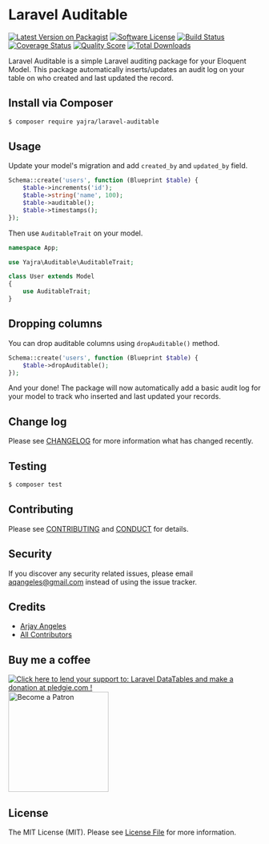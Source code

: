 # Laravel Auditable

[![Latest Version on Packagist][ico-version]][link-packagist]
[![Software License][ico-license]](LICENSE.md)
[![Build Status][ico-travis]][link-travis]
[![Coverage Status][ico-scrutinizer]][link-scrutinizer]
[![Quality Score][ico-code-quality]][link-code-quality]
[![Total Downloads][ico-downloads]][link-downloads]

Laravel Auditable is a simple Laravel auditing package for your Eloquent Model.
This package automatically inserts/updates an audit log on your table on who created and last updated the record.

## Install via Composer

``` bash
$ composer require yajra/laravel-auditable
```

## Usage

Update your model's migration and add `created_by` and `updated_by` field.

```php
Schema::create('users', function (Blueprint $table) {
    $table->increments('id');
    $table->string('name', 100);
    $table->auditable();
    $table->timestamps();
});
```

Then use `AuditableTrait` on your model.

``` php
namespace App;

use Yajra\Auditable\AuditableTrait;

class User extends Model
{
    use AuditableTrait;
}
```

## Dropping columns

You can drop auditable columns using `dropAuditable()` method.

```php
Schema::create('users', function (Blueprint $table) {
    $table->dropAuditable();
});
```

And your done! The package will now automatically add a basic audit log for your model to track who inserted and last updated your records.

## Change log

Please see [CHANGELOG](CHANGELOG.md) for more information what has changed recently.

## Testing

``` bash
$ composer test
```

## Contributing

Please see [CONTRIBUTING](CONTRIBUTING.md) and [CONDUCT](CONDUCT.md) for details.

## Security

If you discover any security related issues, please email aqangeles@gmail.com instead of using the issue tracker.

## Credits

- [Arjay Angeles][link-author]
- [All Contributors][link-contributors]

## Buy me a coffee
<a href='https://pledgie.com/campaigns/29515'><img alt='Click here to lend your support to: Laravel DataTables and make a donation at pledgie.com !' src='https://pledgie.com/campaigns/29515.png?skin_name=chrome' border='0' ></a>
<a href='https://www.patreon.com/bePatron?u=4521203'><img alt='Become a Patron' src='https://s3.amazonaws.com/patreon_public_assets/toolbox/patreon.png' border='0' width='200px' ></a>


## License

The MIT License (MIT). Please see [License File](LICENSE.md) for more information.

[ico-version]: https://img.shields.io/packagist/v/yajra/laravel-auditable.svg?style=flat-square
[ico-license]: https://img.shields.io/badge/license-MIT-brightgreen.svg?style=flat-square
[ico-travis]: https://img.shields.io/travis/yajra/laravel-auditable/master.svg?style=flat-square
[ico-scrutinizer]: https://img.shields.io/scrutinizer/coverage/g/yajra/laravel-auditable.svg?style=flat-square
[ico-code-quality]: https://img.shields.io/scrutinizer/g/yajra/laravel-auditable.svg?style=flat-square
[ico-downloads]: https://img.shields.io/packagist/dt/yajra/laravel-auditable.svg?style=flat-square

[link-packagist]: https://packagist.org/packages/yajra/laravel-auditable
[link-travis]: https://travis-ci.org/yajra/laravel-auditable
[link-scrutinizer]: https://scrutinizer-ci.com/g/yajra/laravel-auditable/code-structure
[link-code-quality]: https://scrutinizer-ci.com/g/yajra/laravel-auditable
[link-downloads]: https://packagist.org/packages/yajra/laravel-auditable
[link-author]: https://github.com/yajra
[link-contributors]: ../../contributors
